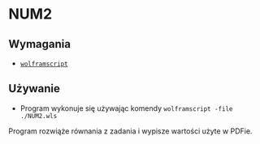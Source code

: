 # NUM2

## Wymagania

- [`wolframscript`](https://www.wolfram.com/wolframscript/)

## Używanie

- Program wykonuje się używając komendy `wolframscript -file ./NUM2.wls`

Program rozwiąże równania z zadania i wypisze wartości użyte w PDFie.
